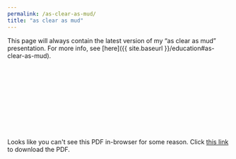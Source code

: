 ```yaml
---
permalink: /as-clear-as-mud/
title: "as clear as mud"
---
```


This page will always contain the latest version of my “as clear as mud” presentation. For more info, see [here]({{ site.baseurl }}/education#as-clear-as-mud).



<object data="https://padajar.com/assets/presentations/as-clear-as-mud.pdf" type="application/pdf" width="700px" height="700px">
    <embed src="https://padajar.com/assets/presentations/as-clear-as-mud.pdf">
        <p>Looks like you can't see this PDF in-browser for some reason. Click <a href="https://padajar.com/assets/presentations/as-clear-as-mud.pdf">this link</a> to download the PDF.</p>
    </embed>
</object>

